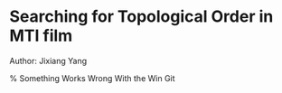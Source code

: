 # Searching for Topological Order in MTI film
Author: Jixiang Yang

% Something Works Wrong With the Win Git